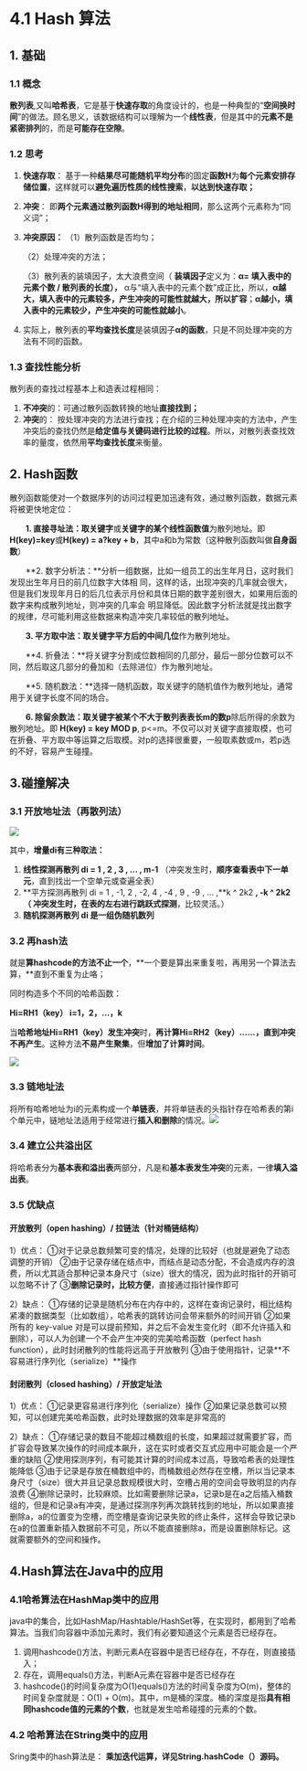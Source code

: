 # 4.1 Hash 算法

## 1. 基础 <a id="1-ji-chu"></a>

###  1.1 概念  <a id="11-gai-nian"></a>

 **散列表**,又叫**哈希表**，它是基于**快速存取**的角度设计的，也是一种典型的“**空间换时间**”的做法。顾名思义，该数据结构可以理解为一个**线性表**，但是其中的**元素不是紧密排列**的，而是**可能存在空隙**。

### 1.2 思考 <a id="12-si-kao"></a>

1. **快速存取**： 基于一种**结果尽可能随机平均分布**的固定**函数H**为**每个元素安排存储位置**，这样就可以**避免遍历性质的线性搜索**，**以达到快速存取；**
2. **冲突**： 即**两个元素通过散列函数H得到的地址相同**，那么这两个元素称为“同义词”；
3. **冲突原因：** （1）散列函数是否均匀；

    （2）处理冲突的方法；

    （3）散列表的装填因子，太大浪费空间（ **装填因子**定义为：**α= 填入表中的元素个数 / 散列表的长度），** α与“填入表中的元素个数”成正比，所以，**α越大，填入表中的元素较多，产生冲突的可能性就越大，所以扩容**；**α越小，填入表中的元素较少，产生冲突的可能性就越小**。

4.  实际上，散列表的**平均查找长度**是装填因子**α的函数**，只是不同处理冲突的方法有不同的函数。

### 1.3 查找性能分析 <a id="13-cha-zhao-xing-neng-fen-xi"></a>

 散列表的查找过程基本上和造表过程相同：

1. **不冲突**的：可通过散列函数转换的地址**直接找到；**
2. **冲突**的： 按处理冲突的方法进行查找；在介绍的三种处理冲突的方法中，产生冲突后的查找仍然是**给定值与关键码进行比较的过程**。所以，对散列表查找效率的量度，依然用**平均查找长度**来衡量。

## 2. Hash函数 <a id="2-hash-han-shu"></a>

 散列函数能使对一个数据序列的访问过程更加迅速有效，通过散列函数，数据元素将被更快地定位：

　　**1. 直接寻址法：**取**关键字**或**关键字的某个线性函数值**为散列地址。即**H\(key\)=key**或**H\(key\) = a?key + b**，其中a和b为常数（这种散列函数叫做**自身函数**）

　　**2. 数字分析法：**分析一组数据，比如一组员工的出生年月日，这时我们发现出生年月日的前几位数字大体相 同，这样的话，出现冲突的几率就会很大，但是我们发现年月日的后几位表示月份和具体日期的数字差别很大，如果用后面的数字来构成散列地址，则冲突的几率会 明显降低。因此数字分析法就是找出数字的规律，尽可能利用这些数据来构造冲突几率较低的散列地址。

　　**3. 平方取中法：**取**关键字平方后的中间几位**作为散列地址。

　　**4. 折叠法：**将关键字分割成位数相同的几部分，最后一部分位数可以不同，然后取这几部分的叠加和（去除进位）作为散列地址。

　　**5. 随机数法：**选择一随机函数，取关键字的随机值作为散列地址，通常用于关键字长度不同的场合。

　　**6. 除留余数法：**取关键字被某个**不大于散列表表长m的数p**除后所得的余数为散列地址。即 **H\(key\) = key MOD p**, p&lt;=m。不仅可以对关键字直接取模，也可在折叠、平方取中等运算之后取模。对p的选择很重要，一般取素数或m，若p选的不好，容易产生碰撞。

## 3.碰撞解决 <a id="3-peng-zhuang-jie-jue"></a>

### 3.1 开放地址法（再散列法） <a id="31-kai-fang-di-zhi-fa-zai-san-lie-fa"></a>

![](https://blobscdn.gitbook.com/v0/b/gitbook-28427.appspot.com/o/assets%2F-LGxP18Ca0i5ObyInPJ-%2F-LMopOkcwwFSVgvCF2ub%2F-LMot2xONU48JYCXKwAg%2Fimage.png?alt=media&token=8cea4e10-8197-4174-b492-c2c1dacea09c)

其中，**增量di有三种取法：**

1. **线性探测再散列 di = 1 , 2 , 3 , ... , m-1** （冲突发生时，**顺序查看表中下一单元**，直到找出一个空单元或查遍全表）
2. **平方探测再散列 di = 1 , -1, 2 , -2, 4 , -4 , 9 , -9 , ... ,**k ^ 2k2 **, -**k ^ 2k2（ 冲突发生时，在**表的左右进行跳跃式探测**，比较灵活。）
3. **随机探测再散列 di 是一组伪随机数列**

### 3.2 再hash法 <a id="32-zai-hash-fa"></a>

 就是**算hashcode的方法不止一个**，**一个要是算出来重复啦，再用另一个算法去算，**直到不重复为止咯；

同时构造多个不同的哈希函数：

 **Hi=RH1（key） i=1，2，…，k**

当**哈希地址Hi=RH1（key）发生冲突**时，**再计算Hi=RH2（key）……，直到冲突不再产生**。这种方法**不易产生聚集**，但**增加了计算时间**。

![](https://blobscdn.gitbook.com/v0/b/gitbook-28427.appspot.com/o/assets%2F-LGxP18Ca0i5ObyInPJ-%2F-LMopOkcwwFSVgvCF2ub%2F-LMotM64dk6jM_U3_Z0b%2Fimage.png?alt=media&token=6c0dd740-3d54-433f-afc2-ae857614a5fd)

### 3.3 链地址法 <a id="33-lian-di-zhi-fa"></a>

 将所有哈希地址为i的元素构成一个**单链表**，并将单链表的头指针存在哈希表的第i个单元中，链地址法适用于经常进行**插入和删除**的情况。![](https://java-summary.gitbook.io/java/~/revisions/-LN4JlVdHrkfuNFIPFbw/suan-fa-ji-chu/3.-hash)

###  3.4 建立公共溢出区 <a id="34-jian-li-gong-gong-yi-chu-qu"></a>

 将哈希表分为**基本表和溢出表**两部分，凡是和**基本表发生冲突**的元素，一律**填入溢出表**。

### 3.5 优缺点 <a id="35-you-que-dian"></a>

#### 开放散列（open hashing）/ 拉链法（针对桶链结构） <a id="kai-fang-san-lie-open-hashing-la-lian-fa-zhen-dui-tong-lian-jie-gou"></a>

1）优点： ①对于记录总数频繁可变的情况，处理的比较好（也就是避免了动态调整的开销） ②由于记录存储在结点中，而结点是动态分配，不会造成内存的浪费，所以尤其适合那种记录本身尺寸（size）很大的情况，因为此时指针的开销可以忽略不计了 ③**删除记录时，比较方便**，直接通过指针操作即可

2）缺点： ①存储的记录是随机分布在内存中的，这样在查询记录时，相比结构紧凑的数据类型（比如数组），哈希表的跳转访问会带来额外的时间开销 ②如果所有的 key-value 对是可以提前预知，并之后不会发生变化时（即不允许插入和删除），可以人为创建一个不会产生冲突的完美哈希函数（perfect hash function），此时封闭散列的性能将远高于开放散列 ③由于使用指针，记录**不容易进行序列化（serialize）**操作

#### 封闭散列（closed hashing）/ 开放定址法 <a id="feng-bi-san-lie-closed-hashing-kai-fang-ding-zhi-fa"></a>

1）优点： ①记录更容易进行序列化（serialize）操作 ②如果记录总数可以预知，可以创建完美哈希函数，此时处理数据的效率是非常高的

 2）缺点： ①存储记录的数目不能超过桶数组的长度，如果超过就需要扩容，而扩容会导致某次操作的时间成本飙升，这在实时或者交互式应用中可能会是一个严重的缺陷 ②使用探测序列，有可能其计算的时间成本过高，导致哈希表的处理性能降低 ③由于记录是存放在桶数组中的，而桶数组必然存在空槽，所以当记录本身尺寸（size）很大并且记录总数规模很大时，空槽占用的空间会导致明显的内存浪费 ④删除记录时，比较麻烦。比如需要删除记录a，记录b是在a之后插入桶数组的，但是和记录a有冲突，是通过探测序列再次跳转找到的地址，所以如果直接删除a，a的位置变为空槽，而空槽是查询记录失败的终止条件，这样会导致记录b在a的位置重新插入数据前不可见，所以不能直接删除a，而是设置删除标记。这就需要额外的空间和操作。

## 4.Hash算法在Java中的应用 <a id="4hash-suan-fa-zai-java-zhong-de-ying-yong"></a>

###  4.1哈希算法在HashMap类中的应用 <a id="4-1-ha-xi-suan-fa-zai-hashmap-lei-zhong-de-ying-yong"></a>

 java中的集合，比如HashMap/Hashtable/HashSet等，在实现时，都用到了哈希算法。当我们向容器中添加元素时，我们有必要知道这个元素是否已经存在。

1. 调用hashcode\(\)方法，判断元素A在容器中是否已经存在，不存在，则直接插入；
2. 存在，调用equals\(\)方法，判断A元素在容器中是否已经存在
3. hashcode\(\)的时间复杂度为O\(1\)equals\(\)方法的时间复杂度为O\(m\)，整体的时间复杂度就是：O\(1\) + O\(m\)。其中，m是桶的深度。桶的深度是指**具有相同hashcode值的元素的个数**，也就是发生哈希碰撞的元素的个数。

###  4.2 哈希算法在String类中的应用 <a id="42-ha-xi-suan-fa-zai-string-lei-zhong-de-ying-yong"></a>

 Sring类中的hash算法是： **乘加迭代运算，详见String.hashCode（）源码。**

​

